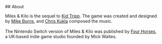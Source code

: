<div class='textblock' markdown="1">
## About

Miles & Kilo is the sequel to [Kid Tripp](http://kidtripp.com). The game was created and designed by [Mike Burns](http://thepixelguy.com), and [Chris Kukla](http://chriskukla.com) composed the music.<br><br>The Nintendo Switch version of Miles & Kilo was published by [Four Horses](http://fourhorses.co.uk), a UK-based indie game studio founded by Mick Waites.
</div>
